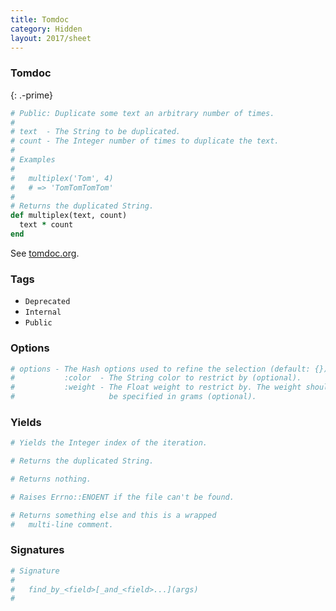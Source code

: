 ```yaml
---
title: Tomdoc
category: Hidden
layout: 2017/sheet
---
```


### Tomdoc
{: .-prime}

```ruby
# Public: Duplicate some text an arbitrary number of times.
#
# text  - The String to be duplicated.
# count - The Integer number of times to duplicate the text.
#
# Examples
#
#   multiplex('Tom', 4)
#   # => 'TomTomTomTom'
#
# Returns the duplicated String.
def multiplex(text, count)
  text * count
end
```

See [tomdoc.org](http://tomdoc.org/).

### Tags

- `Deprecated`
- `Internal`
- `Public`

### Options

```ruby
# options - The Hash options used to refine the selection (default: {}):
#           :color  - The String color to restrict by (optional).
#           :weight - The Float weight to restrict by. The weight should
#                     be specified in grams (optional).
```

### Yields

```ruby
# Yields the Integer index of the iteration.
```

```ruby
# Returns the duplicated String.
```

```ruby
# Returns nothing.
```

```ruby
# Raises Errno::ENOENT if the file can't be found.
```

```ruby
# Returns something else and this is a wrapped
#   multi-line comment.
```

### Signatures

```ruby
# Signature
#
#   find_by_<field>[_and_<field>...](args)
#
```
